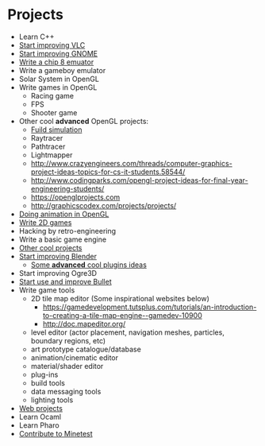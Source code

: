# Projects
* Learn C++
* [Start improving VLC](https://wiki.videolan.org/Getting_Started_At_Coding/)
* [Start improving GNOME](https://wiki.gnome.org/Newcomers/)
* [Write a chip 8 emuator](http://jeux.developpez.com/tutoriels/programmer-emulateur-console/)
* Write a gameboy emulator
* Solar System in OpenGL
* Write games in OpenGL
  * Racing game
  * FPS
  * Shooter game
* Other cool **advanced** OpenGL projects:
  * [Fuild simulation](http://http.developer.nvidia.com/GPUGems3/gpugems3_ch30.html)
  * Raytracer
  * Pathtracer
  * Lightmapper
  * http://www.crazyengineers.com/threads/computer-graphics-project-ideas-topics-for-cs-it-students.58544/
  * http://www.codingparks.com/opengl-project-ideas-for-final-year-engineering-students/
  * https://openglprojects.com
  * http://graphicscodex.com/projects/projects/
* [Doing animation in OpenGL](http://ephenationopengl.blogspot.be/2012/06/doing-animations-in-opengl.html)
* [Write 2D games](http://inventwithpython.com/blog/2012/02/20/i-need-practice-programming-49-ideas-for-game-clones-to-code/)
* Hacking by retro-engineering
* Write a basic game engine
* [Other cool projects](https://github.com/karan/Projects)
* [Start improving Blender](https://wiki.blender.org/index.php/Dev:Contents)
  * [Some **advanced** cool plugins ideas](https://blenderartists.org/forum/showthread.php?361944-Ideas-for-addon&s=7606f06efc236814ca3d5041a2e10847)
* Start improving Ogre3D
* [Start use and improve Bullet](https://github.com/bulletphysics/bullet3/tree/master/docs)
* Write game tools
  * 2D tile map editor (Some inspirational websites below)
    * https://gamedevelopment.tutsplus.com/tutorials/an-introduction-to-creating-a-tile-map-engine--gamedev-10900
    * http://doc.mapeditor.org/
  * level editor (actor placement, navigation meshes, particles, boundary regions, etc)
  * art prototype catalogue/database
  * animation/cinematic editor
  * material/shader editor
  * plug-ins
  * build tools
  * data messaging tools
  * lighting tools
* [Web projects](https://www.codecademy.com/en/tracks/projects)
* Learn Ocaml
* Learn Pharo
* [Contribute to Minetest](http://dev.minetest.net/)

